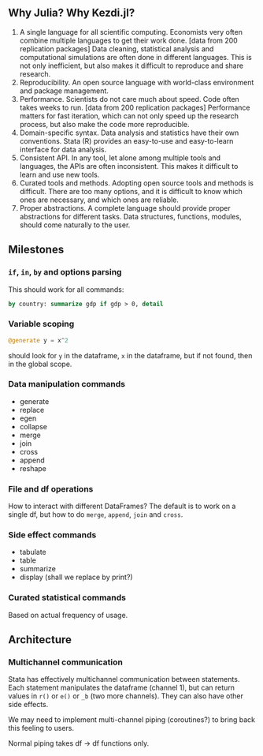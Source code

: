 ## Why Julia? Why Kezdi.jl?
1. A single language for all scientific computing. Economists very often combine multiple languages to get their work done. [data from 200 replication packages] Data cleaning, statistical analysis and computational simulations are often done in different languages. This is not only inefficient, but also makes it difficult to reproduce and share research.
2. Reproducibility. An open source language with world-class environment and package management.
3. Performance. Scientists do not care much about speed. Code often takes weeks to run. [data from 200 replication packages] Performance matters for fast iteration, which can not only speed up the research process, but also make the code more reproducible.
4. Domain-specific syntax. Data analysis and statistics have their own conventions. Stata (R) provides an easy-to-use and easy-to-learn interface for data analysis. 
5. Consistent API. In any tool, let alone among multiple tools and languages, the APIs are often inconsistent. This makes it difficult to learn and use new tools.
6. Curated tools and methods. Adopting open source tools and methods is difficult. There are too many options, and it is difficult to know which ones are necessary, and which ones are reliable.
7. Proper abstractions. A complete language should provide proper abstractions for different tasks. Data structures, functions, modules, should come naturally to the user.

## Milestones
### `if`, `in`, `by` and options parsing
This should work for all commands:

```stata
by country: summarize gdp if gdp > 0, detail
```

### Variable scoping
```julia
@generate y = x^2
```
should look for `y` in the dataframe, `x` in the dataframe, but if not found, then in the global scope.

### Data manipulation commands
- generate
- replace
- egen
- collapse
- merge
- join
- cross
- append
- reshape

### File and df operations
How to interact with different DataFrames? The default is to work on a single df, but how to do `merge`, `append`, `join` and `cross`.

### Side effect commands
- tabulate
- table
- summarize
- display (shall we replace by print?)

### Curated statistical commands
Based on actual frequency of usage. 

## Architecture
### Multichannel communication
Stata has effectively multichannel communication between statements. Each statement manipulates the dataframe (channel 1), but can return values in `r()` or `e()` or `_b` (two more channels). They can also have other side effects.

We may need to implement multi-channel piping (coroutines?) to bring back this feeling to users.

Normal piping takes df -> df functions only.
